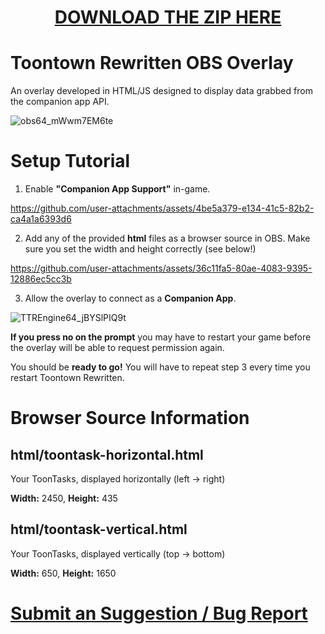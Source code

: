 <h1 align="center"><a href="https://github.com/BoggTech/TTR-OBS/archive/refs/heads/master.zip">DOWNLOAD THE ZIP HERE</a></h1>

# Toontown Rewritten OBS Overlay
An overlay developed in HTML/JS designed to display data grabbed from the companion app API.

![obs64_mWwm7EM6te](https://github.com/user-attachments/assets/9ccb5c3d-cbe8-48d5-9cef-d1613f20ba4d)

# Setup Tutorial
1. Enable **"Companion App Support"** in-game.

https://github.com/user-attachments/assets/4be5a379-e134-41c5-82b2-ca4a1a6393d6

  2. Add any of the provided **html** files as a browser source in OBS. Make sure you set the width and height correctly (see below!)

https://github.com/user-attachments/assets/36c11fa5-80ae-4083-9395-12886ec5cc3b

3. Allow the overlay to connect as a **Companion App**.

![TTREngine64_jBYSlPIQ9t](https://github.com/user-attachments/assets/a8488701-33f1-4063-bd17-89702db9db01)

**If you press no on the prompt** you may have to restart your game before the overlay will be able to request permission again.

You should be **ready to go!** You will have to repeat step 3 every time you restart Toontown Rewritten.

# Browser Source Information
## html/toontask-horizontal.html 

Your ToonTasks, displayed horizontally (left -> right)

**Width:** 2450, **Height:** 435

## html/toontask-vertical.html

Your ToonTasks, displayed vertically (top -> bottom)

**Width:** 650, **Height:** 1650

# [Submit an Suggestion / Bug Report](https://github.com/BoggTech/TTR-OBS/issues/new)
